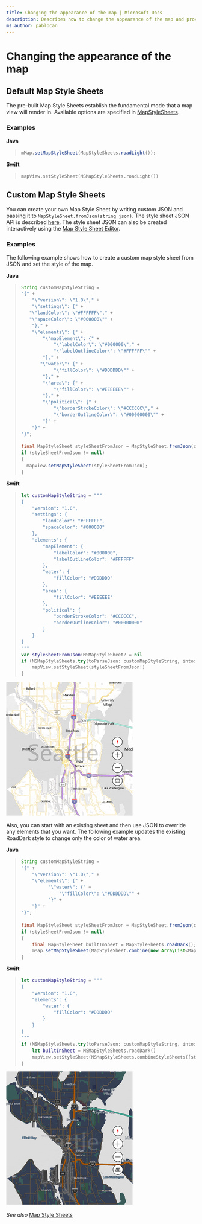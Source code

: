 ```yaml
---
title: Changing the appearance of the map | Microsoft Docs
description: Describes how to change the appearance of the map and provides syntax and examples of changing default and custom map style sheets.
ms.author: pablocan
---
```


# Changing the appearance of the map

## Default Map Style Sheets

The pre-built Map Style Sheets establish the fundamental mode that a map view will render in.  Available options are specified in [MapStyleSheets](../map-control-api/MapStyleSheets-class.md).

### Examples

**Java**

>```java
> mMap.setMapStyleSheet(MapStyleSheets.roadLight());
>```

**Swift**

>```swift
> mapView.setStyleSheet(MSMapStyleSheets.roadLight())
>```

## Custom Map Style Sheets

You can create your own Map Style Sheet by writing custom JSON and passing it to `MapStyleSheet.fromJson(string json)`. The style sheet JSON API is described [here](https://docs.microsoft.com/bingmaps/styling/map-style-sheet-entries). The style sheet JSON can also be created interactively using the [Map Style Sheet Editor](https://www.microsoft.com/p/map-style-sheet-editor/9nbhtcjt72ft).

### Examples

The following example shows how to create a custom map style sheet from JSON and set the style of the map.

**Java**

>```java
> String customMapStyleString = 
> "{" +
>     "\"version\": \"1.0\"," +
>     "\"settings\": {" +
>    "\"landColor\": \"#FFFFFF\"," +
>    "\"spaceColor\": \"#000000\"" +
>     "}," +
>     "\"elements\": {" +
>         "\"mapElement\": {" +
>             "\"labelColor\": \"#000000\"," +
>             "\"labelOutlineColor\": \"#FFFFFF\"" +
>         "}," +
>        "\"water\": {" +
>             "\"fillColor\": \"#DDDDDD\"" +
>         "}," +
>         "\"area\": {" +
>             "\"fillColor\": \"#EEEEEE\"" +
>         "}," +
>         "\"political\": {" +
>             "\"borderStrokeColor\": \"#CCCCCC\"," +
>             "\"borderOutlineColor\": \"#00000000\"" +
>         "}" +
>     "}" +
> "}";
>
> final MapStyleSheet styleSheetFromJson = MapStyleSheet.fromJson(customMapStyleString);
> if (styleSheetFromJson != null) 
> {
>   mapView.setMapStyleSheet(styleSheetFromJson);
> }
>```

**Swift**

>```swift
> let customMapStyleString = """
> {
>     "version": "1.0",
>     "settings": {
>         "landColor": "#FFFFFF",
>         "spaceColor": "#000000"
>     },
>     "elements": {
>         "mapElement": {
>             "labelColor": "#000000",
>             "labelOutlineColor": "#FFFFFF"
>         },
>         "water": {
>             "fillColor": "#DDDDDD"
>         },
>         "area": {
>             "fillColor": "#EEEEEE"
>         },
>         "political": {
>             "borderStrokeColor": "#CCCCCC",
>             "borderOutlineColor": "#00000000"
>         }
>     }
> }
> """
> var styleSheetFromJson:MSMapStyleSheet? = nil
> if (MSMapStyleSheets.try(toParseJson: customMapStyleString, into:&styleSheetFromJson)) {
>     mapView.setStyleSheet(styleSheetFromJson!)
> }
>```

![Custom map style 1](media/change-map-styles-custom01.png)

Also, you can start with an existing sheet and then use JSON to override any elements that you want. The following example updates the existing RoadDark style to change only the color of water area. 

**Java**

>```java
> String customMapStyleString = 
> "{" +
>     "\"version\": \"1.0\"," +
>     "\"elements\": {" +
>           "\"water\": {" +
>               "\"fillColor\": \"#DDDDDD\"" +
>           "}" +
>     "}" +
> "}";
>
> final MapStyleSheet styleSheetFromJson = MapStyleSheet.fromJson(customMapStyleString);
> if (styleSheetFromJson != null) 
> {
>     final MapStyleSheet builtInSheet = MapStyleSheets.roadDark();
>     mMap.setMapStyleSheet(MapStyleSheet.combine(new ArrayList<MapStyleSheet>() {{ add(styleSheetFromJson); > add(builtInSheet); }}));
> }
>```

**Swift**

>```swift
> let customMapStyleString = """
> {
>     "version": "1.0",
>     "elements": {
>         "water": {
>             "fillColor": "#DDDDDD"
>         }
>     }
> }
> """
> if (MSMapStyleSheets.try(toParseJson: customMapStyleString, into:&styleSheetFromJson)) {
>     let builtInSheet = MSMapStyleSheets.roadDark()
>     mapView.setStyleSheet(MSMapStyleSheets.combineStyleSheets([styleSheetFromJson, builtInSheet]))
> }
>```

![Custom Map style 2](media/change-map-styles-custom02.png)

_See also_
[Map Style Sheets](map-styles-sheets.md)
